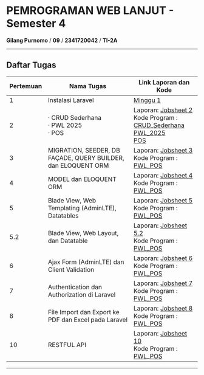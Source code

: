 # PEMROGRAMAN WEB LANJUT - Semester 4

**Gilang Purnomo** / **09** / **2341720042** / **TI-2A**

---

## Daftar Tugas

| Pertemuan | Nama Tugas                                               | Link Laporan dan Kode |
|-----------|----------------------------------------------------------|-----------------------|
| 1         | Instalasi Laravel                                        | [Minggu 1](https://github.com/Gilangp/Pemrograman_Web_Lanjut/tree/main/Minggu%201/Install_Laravel_10) |
| 2         | · CRUD Sederhana <br> · PWL 2025 <br> · POS              | Laporan: [Jobsheet 2](https://github.com/Gilangp/Pemrograman_Web_Lanjut/blob/main/Minggu%202/Jobsheet%202_Gilang%20Purnomo.pdf) <br> Kode Program : [CRUD_Sederhana](https://github.com/Gilangp/Pemrograman_Web_Lanjut/tree/main/Minggu%202/CRUD_Sederhana) <br>                     [PWL_2025](https://github.com/Gilangp/Pemrograman_Web_Lanjut/tree/main/Minggu%202/PWL_2025) <br> [POS](https://github.com/Gilangp/Pemrograman_Web_Lanjut/tree/main/Minggu%202/POS) |
| 3         | MIGRATION, SEEDER, DB FAÇADE, QUERY BUILDER, dan ELOQUENT ORM | Laporan: [Jobsheet 3](https://github.com/Gilangp/Pemrograman_Web_Lanjut/blob/main/Minggu%203/Jobsheet%203_Gilang%20Purnomo.pdf) <br> Kode Program : [PWL_POS](https://github.com/Gilangp/Pemrograman_Web_Lanjut/tree/main/Minggu%203/PWL_POS) |
| 4         | MODEL dan ELOQUENT ORM                                   | Laporan: [Jobsheet 4](https://github.com/Gilangp/Pemrograman_Web_Lanjut/blob/main/Minggu%204/Jobsheet%204_Gilang%20Purnomo.pdf) <br> Kode Program : [PWL_POS](https://github.com/Gilangp/Pemrograman_Web_Lanjut/tree/main/Minggu%204/PWL_POS) |
| 5         | Blade View, Web Templating (AdminLTE), Datatables        | Laporan: [Jobsheet 5](https://github.com/Gilangp/Pemrograman_Web_Lanjut/blob/main/Minggu%205/Jobsheet%205_Gilang%20Purnomo.pdf) <br> Kode Program : [PWL_POS](https://github.com/Gilangp/Pemrograman_Web_Lanjut/tree/main/Minggu%205/PWL_POS) |
| 5.2       | Blade View, Web Layout, dan Datatable                    | Laporan: [Jobsheet 5.2](https://github.com/Gilangp/Pemrograman_Web_Lanjut/blob/main/Minggu%205.2/Jobsheet%205.2_Gilang%20Purnomo.pdf) <br> Kode Program : [PWL_POS](https://github.com/Gilangp/Pemrograman_Web_Lanjut/tree/main/Minggu%205.2/PWL_POS) |
| 6       | Ajax Form (AdminLTE) dan Client Validation                 | Laporan: [Jobsheet 6](https://github.com/Gilangp/Pemrograman_Web_Lanjut/blob/main/Minggu%206/Jobsheet%206_Gilang%20Purnomo.pdf) <br> Kode Program : [PWL_POS](https://github.com/Gilangp/Pemrograman_Web_Lanjut/tree/main/Minggu%206/PWL_POS) |
| 7       | Authentication dan Authorization di Laravel                | Laporan: [Jobsheet 7](https://github.com/Gilangp/Pemrograman_Web_Lanjut/blob/main/Minggu%207/Jobsheet%207_Gilang%20Purnomo.pdf) <br> Kode Program : [PWL_POS](https://github.com/Gilangp/Pemrograman_Web_Lanjut/tree/main/Minggu%207/PWL_POS) |
| 8       | File Import dan Export ke PDF dan Excel pada Laravel       | Laporan: [Jobsheet 8](https://github.com/Gilangp/Pemrograman_Web_Lanjut/blob/main/Minggu%208/Jobsheet%208_Gilang%20Purnomo.pdf) <br> Kode Program : [PWL_POS](https://github.com/Gilangp/Pemrograman_Web_Lanjut/tree/main/Minggu%208/PWL_POS) |
| 10      | RESTFUL API                                                | Laporan: [Jobsheet 10](https://github.com/Gilangp/Pemrograman_Web_Lanjut/blob/main/Minggu%2010/Jobsheet%2010_Gilang%20Purnomo.pdf) <br> Kode Program : [PWL_POS](https://github.com/Gilangp/Pemrograman_Web_Lanjut/tree/main/Minggu%2010/PWL_POS) |

---
